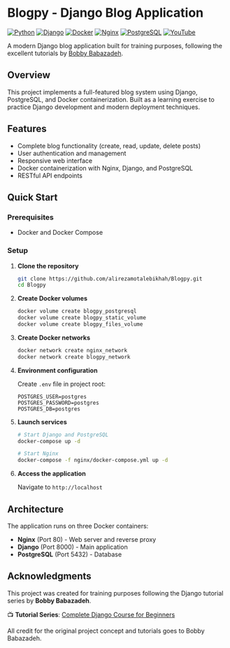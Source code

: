 # Blogpy - Django Blog Application

[![Python](https://img.shields.io/badge/Python-3.8+-blue.svg)](https://python.org)
[![Django](https://img.shields.io/badge/Django-2.2+-green.svg)](https://djangoproject.com)
[![Docker](https://img.shields.io/badge/Docker-Enabled-blue.svg)](https://docker.com)
[![Nginx](https://img.shields.io/badge/Nginx-Web%20Server-green.svg)](https://nginx.org)
[![PostgreSQL](https://img.shields.io/badge/PostgreSQL-Database-blue.svg)](https://postgresql.org)
[![YouTube](https://img.shields.io/badge/YouTube-Tutorial%20Series-red.svg)](https://www.youtube.com/watch?v=5SXtOyOhk9M&list=PLGlWjLcdLyGyqEqh9rBQ-9toPsFeHWrMr)

A modern Django blog application built for training purposes, following the excellent tutorials by [Bobby Babazadeh](https://github.com/BobbyBabazadeh).

## Overview

This project implements a full-featured blog system using Django, PostgreSQL, and Docker containerization. Built as a learning exercise to practice Django development and modern deployment techniques.

## Features

- Complete blog functionality (create, read, update, delete posts)
- User authentication and management
- Responsive web interface
- Docker containerization with Nginx, Django, and PostgreSQL
- RESTful API endpoints

## Quick Start

### Prerequisites
- Docker and Docker Compose

### Setup

1. **Clone the repository**
   ```bash
   git clone https://github.com/alirezamotalebikhah/Blogpy.git
   cd Blogpy
   ```

2. **Create Docker volumes**
   ```bash
   docker volume create blogpy_postgresql
   docker volume create blogpy_static_volume
   docker volume create blogpy_files_volume
   ```

3. **Create Docker networks**
   ```bash
   docker network create nginx_network
   docker network create blogpy_network
   ```

4. **Environment configuration**
   
   Create `.env` file in project root:
   ```env
   POSTGRES_USER=postgres
   POSTGRES_PASSWORD=postgres
   POSTGRES_DB=postgres
   ```

5. **Launch services**
   ```bash
   # Start Django and PostgreSQL
   docker-compose up -d
   
   # Start Nginx
   docker-compose -f nginx/docker-compose.yml up -d
   ```

6. **Access the application**
   
   Navigate to `http://localhost`

## Architecture

The application runs on three Docker containers:
- **Nginx** (Port 80) - Web server and reverse proxy
- **Django** (Port 8000) - Main application
- **PostgreSQL** (Port 5432) - Database




## Acknowledgments

This project was created for training purposes following the Django tutorial series by **Bobby Babazadeh**.

📺 **Tutorial Series**: [Complete Django Course for Beginners](https://www.youtube.com/watch?v=5SXtOyOhk9M&list=PLGlWjLcdLyGyqEqh9rBQ-9toPsFeHWrMr)

All credit for the original project concept and tutorials goes to Bobby Babazadeh. 
